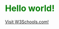 <html>
<body text="green">
<h1>Hello world!</h1>
<p><a href="https://www.w3schools.com">Visit W3Schools.com!</a></p>
</body>
</html>
